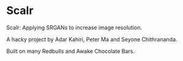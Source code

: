 # Scalr
Scalr: Applying SRGANs to increase image resolution. 

A hacky project by Adar Kahiri, Peter Ma and Seyone Chithrananda. 

Built on many Redbulls and Awake Chocolate Bars.